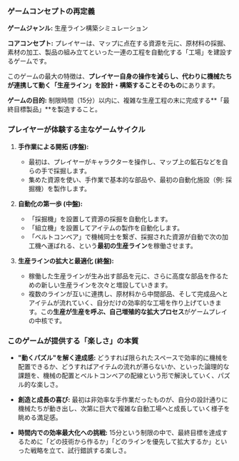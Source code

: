 ### **ゲームコンセプトの再定義**

**ゲームジャンル:**
生産ライン構築シミュレーション

**コアコンセプト:**
プレイヤーは、マップに点在する資源を元に、原材料の採掘、素材の加工、製品の組み立てといった一連の工程を自動化する「工場」を建設するゲームです。

このゲームの最大の特徴は、**プレイヤー自身の操作を減らし、代わりに機械たちが連携して動く「生産ライン」を設計・構築することそのもの**にあります。

**ゲームの目的:**
制限時間（15分）以内に、複雑な生産工程の末に完成する**「最終目標製品」**を製造すること。

### **プレイヤーが体験する主なゲームサイクル**

1.  **手作業による開拓 (序盤):**
    *   最初は、プレイヤーがキャラクターを操作し、マップ上の鉱石などを自らの手で採掘します。
    *   集めた資源を使い、手作業で基本的な部品や、最初の自動化施設（例: 採掘機）を製作します。

2.  **自動化の第一歩 (中盤):**
    *   「採掘機」を設置して資源の採掘を自動化します。
    *   「組立機」を設置してアイテムの製作を自動化します。
    *   「ベルトコンベア」で機械同士を繋ぎ、採掘された資源が自動で次の加工機へ運ばれる、という**最初の生産ライン**を稼働させます。

3.  **生産ラインの拡大と最適化 (終盤):**
    *   稼働した生産ラインが生み出す部品を元に、さらに高度な部品を作るための新しい生産ラインを次々と増設していきます。
    *   複数のラインが互いに連携し、原材料から中間部品、そして完成品へとアイテムが流れていく、自分だけの効率的な工場を作り上げていきます。この**生産が生産を呼ぶ、自己増殖的な拡大プロセス**がゲームプレイの中核です。

### **このゲームが提供する「楽しさ」の本質**

*   **"動くパズル"を解く達成感:**
    どうすれば限られたスペースで効率的に機械を配置できるか、どうすればアイテムの流れが滞らないか、といった論理的な課題を、機械の配置とベルトコンベアの配線という形で解決していく、パズル的な楽しさ。

*   **創造と成長の喜び:**
    最初は非効率な手作業だったものが、自分の設計通りに機械たちが動き出し、次第に巨大で複雑な自動工場へと成長していく様子を眺める満足感。

*   **時間内での効率最大化への挑戦:**
    15分という制限の中で、最終目標を達成するために「どの技術から作るか」「どのラインを優先して拡大するか」といった戦略を立て、試行錯誤する楽しさ。
